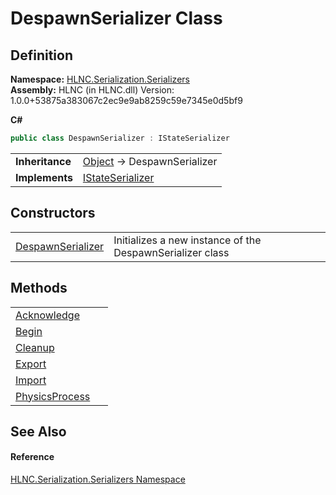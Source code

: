 # DespawnSerializer Class




## Definition
**Namespace:** <a href="N_HLNC_Serialization_Serializers">HLNC.Serialization.Serializers</a>  
**Assembly:** HLNC (in HLNC.dll) Version: 1.0.0+53875a383067c2ec9e9ab8259c59e7345e0d5bf9

**C#**
``` C#
public class DespawnSerializer : IStateSerializer
```

<table><tr><td><strong>Inheritance</strong></td><td><a href="https://learn.microsoft.com/dotnet/api/system.object" target="_blank" rel="noopener noreferrer">Object</a>  →  DespawnSerializer</td></tr>
<tr><td><strong>Implements</strong></td><td><a href="T_HLNC_Serialization_Serializers_IStateSerializer">IStateSerializer</a></td></tr>
</table>



## Constructors
<table>
<tr>
<td><a href="M_HLNC_Serialization_Serializers_DespawnSerializer__ctor">DespawnSerializer</a></td>
<td>Initializes a new instance of the DespawnSerializer class</td></tr>
</table>

## Methods
<table>
<tr>
<td><a href="M_HLNC_Serialization_Serializers_DespawnSerializer_Acknowledge">Acknowledge</a></td>
<td> </td></tr>
<tr>
<td><a href="M_HLNC_Serialization_Serializers_DespawnSerializer_Begin">Begin</a></td>
<td> </td></tr>
<tr>
<td><a href="M_HLNC_Serialization_Serializers_DespawnSerializer_Cleanup">Cleanup</a></td>
<td> </td></tr>
<tr>
<td><a href="M_HLNC_Serialization_Serializers_DespawnSerializer_Export">Export</a></td>
<td> </td></tr>
<tr>
<td><a href="M_HLNC_Serialization_Serializers_DespawnSerializer_Import">Import</a></td>
<td> </td></tr>
<tr>
<td><a href="M_HLNC_Serialization_Serializers_DespawnSerializer_PhysicsProcess">PhysicsProcess</a></td>
<td> </td></tr>
</table>

## See Also


#### Reference
<a href="N_HLNC_Serialization_Serializers">HLNC.Serialization.Serializers Namespace</a>  
